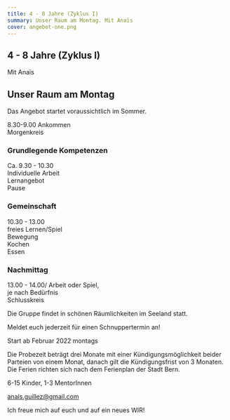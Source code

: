 ```yaml
---
title: 4 - 8 Jahre (Zyklus I)
summary: Unser Raum am Montag. Mit Anaïs
cover: angebot-one.png
---
```


## 4 - 8 Jahre (Zyklus I)

Mit Anaïs

## Unser Raum am Montag

Das Angebot startet voraussichtlich im Sommer.

8.30-9.00 Ankommen  
Morgenkreis

### Grundlegende Kompetenzen

Ca. 9.30 - 10.30\
Individuelle Arbeit\
Lernangebot\
Pause

### Gemeinschaft

10.30 - 13.00\
freies Lernen/Spiel\
Bewegung\
Kochen\
Essen

### Nachmittag

13.00 - 14.00/
Arbeit oder Spiel,\
je nach Bedürfnis\
Schlusskreis

Die Gruppe findet in schönen Räumlichkeiten im Seeland statt.

Meldet euch jederzeit für einen Schnuppertermin an!

Start ab Februar 2022 montags

Die Probezeit beträgt drei Monate mit einer Kündigungsmöglichkeit beider Parteien von einem Monat, danach gilt die Kündigungsfrist von 3 Monaten. Die Ferien richten sich nach dem Ferienplan der Stadt Bern.

6-15 Kinder, 1-3 MentorInnen

[anais.guillez@gmail.com](anais.guillez@gmail.com)

Ich freue mich auf euch und auf ein neues WIR!
